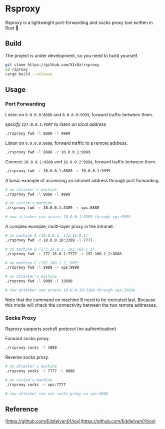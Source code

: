 # Rsproxy

Rsproxy is a lightweight port-forwarding and socks proxy tool written in Rust 🦀

## Build

The project is under development, so you need to build yourself.

```bash
git clone https://github.com/X1r0z/rsproxy
cd rsproxy
cargo build --release
```

## Usage

### Port Forwarding

Listen on `0.0.0.0:8888` and `0.0.0.0:9999`, forward traffic between them.

*specify `127.0.0.1:PORT` to listen on local address*

```bash
./rsproxy fwd -l 8888 -l 9999
```

Listen on `0.0.0.0:8888`, forward traffic to a remote address.

```bash
./rsproxy fwd -l 8888 -r 10.0.0.1:9999
```

Connect `10.0.0.1:8888` and `10.0.0.2:9999`, forward traffic between them.

```bash
./rsproxy fwd -r 10.0.0.1:8888 -r 10.0.0.1:9999
```

A basic example of accessing an intranet address through port forwarding.

```bash
# on attacker's machine
./rsproxy fwd -l 8888 -l 9999

# on victim's machine
./rsproxy fwd -r 10.0.0.1:3389 -r vps:8888

# now attacker can access 10.0.0.1:3389 through vps:9999
```

A complex example, multi-layer proxy in the intranet.

```bash
# on machine A (10.0.0.1, 172.16.0.1)
./rsproxy fwd -r 10.0.0.10:3389 -l 7777

# on machine B (172.16.0.2, 192.168.1.1)
./rsproxy fwd -r 172.16.0.1:7777 -r 192.168.1.2:8888

# on machine C (192.168.1.2, DMZ)
./rsproxy fwd -l 8888 -r vps:9999

# on attacker's machine
./rsproxy fwd -l 9999 -l 33890

# now attacker can access 10.0.0.10:3389 through vps:33890
```

Note that the command on machine B need to be executed last. Because this mode will check the connectivity between the two remote addresses.

### Socks Proxy

Rsproxy supports socks5 protocol (no authentication)

Forward socks proxy.

```bash
./rsproxy socks -l 1080
```

Reverse socks proxy.

```bash
# on attacker's machine
./rsproxy socks -l 7777 -l 8888

# on victim's machine
./rsproxy socks -r vps:7777

# now attacker can use socks proxy on vps:8888
```

## Reference

[https://github.com/EddieIvan01/iox](https://github.com/EddieIvan01/iox)
